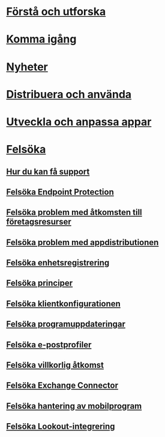 # [Förstå och utforska](/intune/understand-explore/introduction-to-microsoft-intune)
# [Komma igång](/intune/get-started/what-to-know-before-you-start-microsoft-intune)
# [Nyheter](/intune/whats-new/whats-new-in-microsoft-intune)
<!-- # [Plan and Design](/intune/plan-design/ways-to-do-enterprise-mobility) -->
# [Distribuera och använda](/intune/deploy-use/overview-of-device-and-app-lifecycles-in-microsoft-intune)
# [Utveckla och anpassa appar](/intune/develop/intune-app-sdk)

# [Felsöka](general-troubleshooting-tips-for-microsoft-intune.md)
## [Hur du kan få support](how-to-get-support-for-microsoft-intune.md)
## [Felsöka Endpoint Protection](Troubleshoot-Endpoint-Protection-in-microsoft-intune.md)
## [Felsöka problem med åtkomsten till företagsresurser](Troubleshoot-company-resource-access-problems-with-microsoft-intune.md)
## [Felsöka problem med appdistributionen](Troubleshoot-app-deployment-problems-in-microsoft-intune.md)
## [Felsöka enhetsregistrering](troubleshoot-device-enrollment-in-intune.md)
## [Felsöka principer](Troubleshoot-policies-in-microsoft-intune.md)
## [Felsöka klientkonfigurationen](Troubleshoot-client-setup-in-microsoft-intune.md)
## [Felsöka programuppdateringar](Troubleshoot-software-updates-in-microsoft-intune.md)
## [Felsöka e-postprofiler](Troubleshoot-email-profiles-in-microsoft-intune.md)
## [Felsöka villkorlig åtkomst](troubleshoot-conditional-access.md)
## [Felsöka Exchange Connector](troubleshoot-exchange-connector.md)

## [Felsöka hantering av mobilprogram](troubleshoot-mam.md)

## [Felsöka Lookout-integrering](troubleshooting-lookout-integration.md)


<!--HONumber=Nov16_HO2-->



